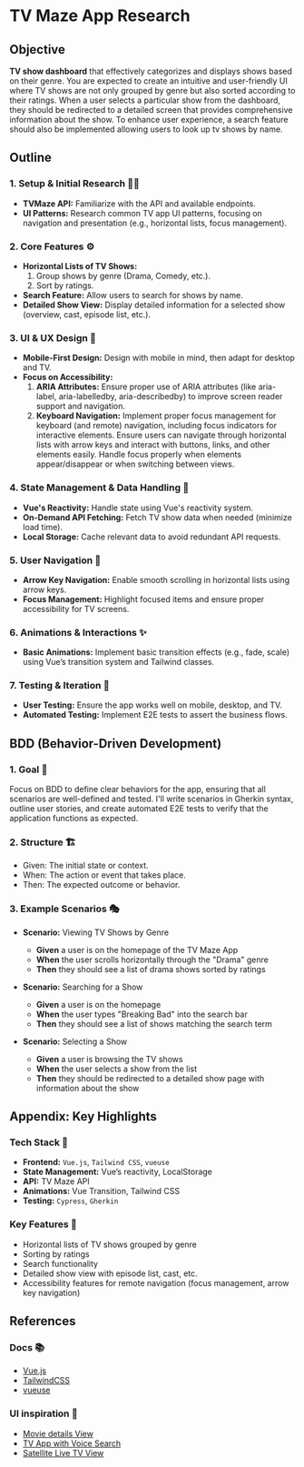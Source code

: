 # TV Maze App Research

## Objective

**TV show dashboard** that effectively categorizes and displays shows based on their genre. You are expected to create an intuitive and user-friendly UI where TV shows are not only grouped by genre but also sorted according to their ratings. When a user selects a particular show from the dashboard, they should be redirected to a detailed screen that provides comprehensive information about the show. To enhance user experience, a search feature should also be implemented allowing users to look up tv shows by name.

## Outline

### 1. Setup & Initial Research 🧑‍💻

- **TVMaze API:** Familiarize with the API and available endpoints.
- **UI Patterns:** Research common TV app UI patterns, focusing on navigation and presentation (e.g., horizontal lists, focus management).

### 2. Core Features ⚙️

- **Horizontal Lists of TV Shows:**
  1. Group shows by genre (Drama, Comedy, etc.).
  2. Sort by ratings.
- **Search Feature:** Allow users to search for shows by name.
- **Detailed Show View:** Display detailed information for a selected show (overview, cast, episode list, etc.).

### 3. UI & UX Design 🎨

- **Mobile-First Design:** Design with mobile in mind, then adapt for desktop and TV.
- **Focus on Accessibility:**
  1. **ARIA Attributes:** Ensure proper use of ARIA attributes (like aria-label, aria-labelledby, aria-describedby) to improve screen reader support and navigation.
  2. **Keyboard Navigation:**
     Implement proper focus management for keyboard (and remote) navigation, including focus indicators for interactive elements.
     Ensure users can navigate through horizontal lists with arrow keys and interact with buttons, links, and other elements easily.
     Handle focus properly when elements appear/disappear or when switching between views.

### 4. State Management & Data Handling 💾

- **Vue's Reactivity:** Handle state using Vue's reactivity system.
- **On-Demand API Fetching:** Fetch TV show data when needed (minimize load time).
- **Local Storage:** Cache relevant data to avoid redundant API requests.

### 5. User Navigation 🔄

- **Arrow Key Navigation:** Enable smooth scrolling in horizontal lists using arrow keys.
- **Focus Management:** Highlight focused items and ensure proper accessibility for TV screens.

### 6. Animations & Interactions ✨

- **Basic Animations:** Implement basic transition effects (e.g., fade, scale) using Vue’s transition system and Tailwind classes.

### 7. Testing & Iteration 🧪

- **User Testing:** Ensure the app works well on mobile, desktop, and TV.
- **Automated Testing:** Implement E2E tests to assert the business flows.

## BDD (Behavior-Driven Development)

### 1. Goal 🎯

Focus on BDD to define clear behaviors for the app, ensuring that all scenarios are well-defined and tested. I'll write scenarios in Gherkin syntax, outline user stories, and create automated E2E tests to verify that the application functions as expected.

### 2. Structure 🏗

- Given: The initial state or context.
- When: The action or event that takes place.
- Then: The expected outcome or behavior.

### 3. Example Scenarios 🎭

- **Scenario:** Viewing TV Shows by Genre

  - **Given** a user is on the homepage of the TV Maze App
  - **When** the user scrolls horizontally through the "Drama" genre
  - **Then** they should see a list of drama shows sorted by ratings

- **Scenario:** Searching for a Show

  - **Given** a user is on the homepage
  - **When** the user types "Breaking Bad" into the search bar
  - **Then** they should see a list of shows matching the search term

- **Scenario:** Selecting a Show
  - **Given** a user is browsing the TV shows
  - **When** the user selects a show from the list
  - **Then** they should be redirected to a detailed show page with information about the show

## Appendix: Key Highlights

### Tech Stack 🔧

- **Frontend:** `Vue.js`, `Tailwind CSS`, `vueuse`
- **State Management:** Vue’s reactivity, LocalStorage
- **API:** TV Maze API
- **Animations:** Vue Transition, Tailwind CSS
- **Testing:** `Cypress`, `Gherkin`

### Key Features 🚀

- Horizontal lists of TV shows grouped by genre
- Sorting by ratings
- Search functionality
- Detailed show view with episode list, cast, etc.
- Accessibility features for remote navigation (focus management, arrow key navigation)

## References

### Docs 📚

- [Vue.js](https://vuejs.org/)
- [TailwindCSS](https://tailwindcss.com/)
- [vueuse](https://vueuse.org/)

### UI inspiration 🔗

- [Movie details View](https://dribbble.com/shots/6381117-VUE-Cinema-detail-page)
- [TV App with Voice Search](https://dribbble.com/shots/16778895-Smart-TV-App)
- [Satellite Live TV View](https://dribbble.com/shots/24443121-Receiver-Satellite-Live-TV)
